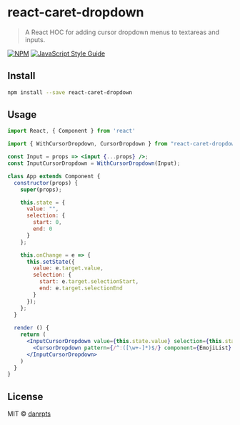 # react-caret-dropdown

> A React HOC for adding cursor dropdown menus to textareas and inputs.

[![NPM](https://img.shields.io/npm/v/react-caret-dropdown.svg)](https://www.npmjs.com/package/react-caret-dropdown) [![JavaScript Style Guide](https://img.shields.io/badge/code_style-standard-brightgreen.svg)](https://standardjs.com)

## Install

```bash
npm install --save react-caret-dropdown
```

## Usage

```jsx
import React, { Component } from 'react'

import { WithCursorDropdown, CursorDropdown } from "react-caret-dropdown";

const Input = props => <input {...props} />;
const InputCursorDropdown = WithCursorDropdown(Input);

class App extends Component {
  constructor(props) {
    super(props);

    this.state = {
      value: "",
      selection: {
        start: 0,
        end: 0
      }
    };

    this.onChange = e => {
      this.setState({
        value: e.target.value,
        selection: {
          start: e.target.selectionStart,
          end: e.target.selectionEnd
        }
      });
    };
  }
  
  render () {
    return (
      <InputCursorDropdown value={this.state.value} selection={this.state.selection} onChange={this.onChange}>
        <CursorDropdown pattern={/^:([\w+-]*)$/} component={EmojiList} />
      </InputCursorDropdown>
    )
  }
}
```

## License

MIT © [danrpts](https://github.com/danrpts)
